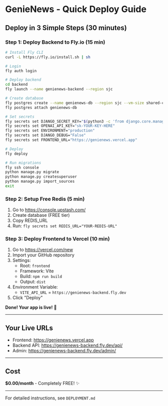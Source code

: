 # GenieNews - Quick Deploy Guide

## Deploy in 3 Simple Steps (30 minutes)

### Step 1: Deploy Backend to Fly.io (15 min)

```bash
# Install Fly CLI
curl -L https://fly.io/install.sh | sh

# Login
fly auth login

# Deploy backend
cd backend
fly launch --name genienews-backend --region sjc

# Create database
fly postgres create --name genienews-db --region sjc --vm-size shared-cpu-1x --volume-size 1
fly postgres attach genienews-db

# Set secrets
fly secrets set DJANGO_SECRET_KEY="$(python3 -c 'from django.core.management.utils import get_random_secret_key; print(get_random_secret_key())')"
fly secrets set OPENAI_API_KEY="sk-YOUR-KEY-HERE"
fly secrets set ENVIRONMENT="production"
fly secrets set DJANGO_DEBUG="False"
fly secrets set FRONTEND_URL="https://genienews.vercel.app"

# Deploy
fly deploy

# Run migrations
fly ssh console
python manage.py migrate
python manage.py createsuperuser
python manage.py import_sources
exit
```

### Step 2: Setup Free Redis (5 min)

1. Go to https://console.upstash.com/
2. Create database (FREE tier)
3. Copy REDIS_URL
4. Run: `fly secrets set REDIS_URL="YOUR-REDIS-URL"`

### Step 3: Deploy Frontend to Vercel (10 min)

1. Go to https://vercel.com/new
2. Import your GitHub repository
3. Settings:
   - Root: `frontend`
   - Framework: Vite
   - Build: `npm run build`
   - Output: `dist`
4. Environment Variable:
   - `VITE_API_URL` = `https://genienews-backend.fly.dev`
5. Click "Deploy"

**Done! Your app is live!** 🎉

---

## Your Live URLs

- Frontend: https://genienews.vercel.app
- Backend API: https://genienews-backend.fly.dev/api/
- Admin: https://genienews-backend.fly.dev/admin/

---

## Cost

**$0.00/month** - Completely FREE! ✨

---

For detailed instructions, see `DEPLOYMENT.md`

